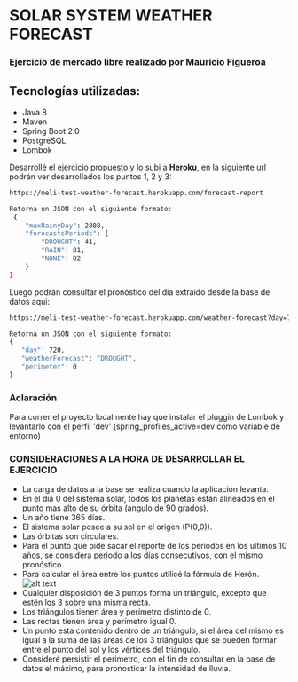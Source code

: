 # SOLAR SYSTEM WEATHER FORECAST
### Ejercicio de mercado libre realizado por Mauricio Figueroa 
## Tecnologías utilizadas:
- Java 8
- Maven
- Spring Boot 2.0
- PostgreSQL
- Lombok



Desarrollé el ejercicio propuesto y lo subi a **Heroku**, en la siguiente url podrán ver desarrollados los puntos 1, 2 y 3:
```sh 
https://meli-test-weather-forecast.herokuapp.com/forecast-report

Retorna un JSON con el siguiente formato:
 {
    "maxRainyDay": 2808,
    "forecastsPeriods": {
        "DROUGHT": 41,
        "RAIN": 81,
        "NONE": 82
    }
}
 ```



 Luego podrán consultar el pronóstico del dia extraido desde la base de datos aqui:

 ```sh
 https://meli-test-weather-forecast.herokuapp.com/weather-forecast?day=720

Retorna un JSON con el siguiente formato:
{
    "day": 720,
    "weatherForecast": "DROUGHT",
    "perimeter": 0
}
 ```
 ### Aclaración 
 Para correr el proyecto localmente hay que instalar el pluggin de Lombok y levantarlo con el perfil 'dev' (spring_profiles_active=dev como variable de entorno)

 ### CONSIDERACIONES A LA HORA DE DESARROLLAR EL EJERCICIO
 - La carga de datos a la base se realiza cuando la aplicación levanta.
- En el día 0 del sistema solar, todos los planetas están alineados en el punto mas alto de su órbita (angulo de 90 grados).
- Un año tiene 365 días.
- El sistema solar posee a su sol en el origen (P(0,0)).
- Las órbitas son circulares.
- Para el punto que pide sacar el reporte de los periódos en los ultimos 10 años, se considera periodo a los días consecutivos, con el mismo pronóstico.
- Para calcular el área entre los puntos utilicé la fórmula de Herón.
![alt text](https://wikimedia.org/api/rest_v1/media/math/render/svg/8c6e2cf6555dd752b998056819dfec3c1a068422)
- Cualquier disposición de 3 puntos forma un triángulo, excepto que estén los 3 sobre una misma recta.
- Los triángulos tienen área y perímetro distinto de 0.
- Las rectas tienen área y perímetro igual 0.
- Un punto esta contenido dentro de un triángulo, si el área del mismo es igual a la suma de las áreas de los 3 triángulos que se pueden formar entre el punto del sol y los vértices del triángulo.
- Consideré persistir el perimetro, con el fin de consultar en la base de datos el máximo, para pronosticar la intensidad de lluvia.